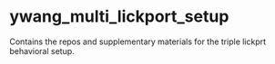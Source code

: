 # ywang_multi_lickport_setup
Contains the repos and supplementary materials for the triple lickprt behavioral setup.
